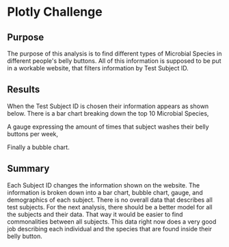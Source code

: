 # Plotly Challenge

## Purpose

The purpose of this analysis is to find different types of Microbial Species in different people's belly buttons. All of this information is supposed to be put in a workable website, that filters information by Test Subject ID.

## Results

When the Test Subject ID is chosen their information appears as shown below. There is a bar chart breaking down the top 10 Microbial Species, 

A gauge expressing the amount of times that subject washes their belly buttons per week,


Finally a bubble chart.

## Summary

Each Subject ID changes the information shown on the website. The information is broken down into a bar chart, bubble chart, gauge, and demographics of each subject. There is no overall data that describes all test subjects. For the next analysis, there should be a better model for all the subjects and their data. That way it would be easier to find commonalities between all subjects. This data right now does a very good job describing each individual and the species that are found inside their belly button.